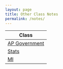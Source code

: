 ```yaml
---
layout: page
title: Other Class Notes
permalink: /notes/
---
```

| Class |
|-| 
| [AP Government]({{site.baseurl}}/2022/08/28/Government.html) | 
| [Stats]({{site.baseurl}}/2022/08/28/Stats.html) | 
| [MI]({{site.baseurl}}/2022/08/28/MI.html) |
